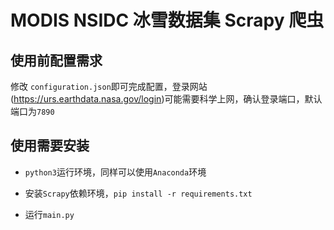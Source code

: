 <!--
 * @Date: 2021-03-26 21:21:27
 * @LastEditors: LIULIJING
 * @LastEditTime: 2021-07-22 16:20:58
-->
# MODIS NSIDC 冰雪数据集 Scrapy 爬虫

## 使用前配置需求

修改 `configuration.json`即可完成配置，登录网站(https://urs.earthdata.nasa.gov/login)可能需要科学上网，确认登录端口，默认端口为`7890`

## 使用需要安装

+ `python3`运行环境，同样可以使用`Anaconda`环境

+ 安装`Scrapy`依赖环境，`pip install -r requirements.txt`

+ 运行`main.py`